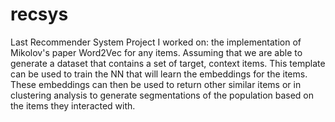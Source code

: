 # recsys
Last Recommender System Project I worked on: the implementation of Mikolov's paper Word2Vec for any items. 
Assuming that we are able to generate a dataset that contains a set of target, context items.
This template can be used to train the NN that will learn the embeddings for the items. 
These embeddings can then be used to return other similar items or in clustering analysis to generate segmentations of the population based on the items they interacted with.
